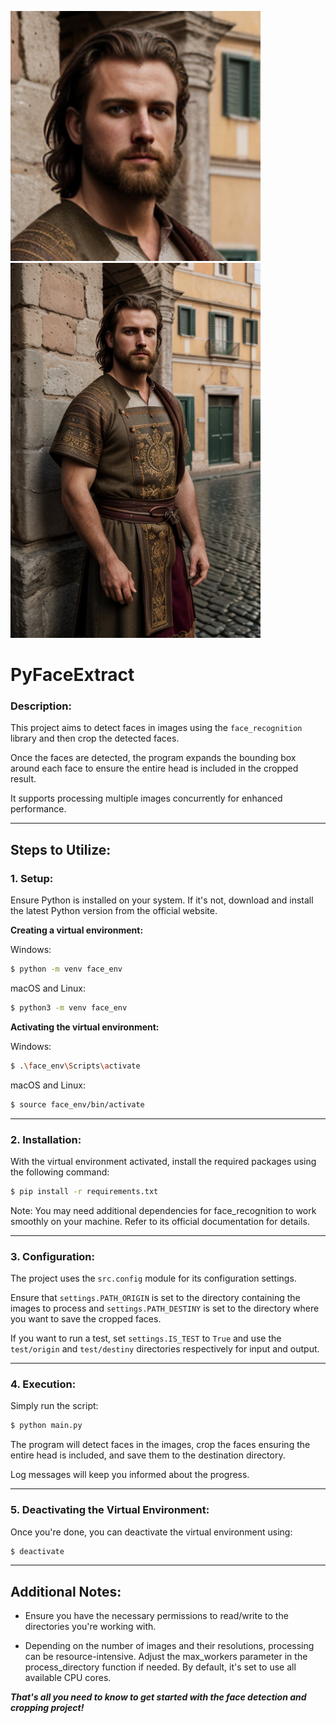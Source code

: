 <p float="left">
  <img src="faceExtract.png" width="400" />
  <img src="original.png" width="400" /> 
</p>

# PyFaceExtract

### Description:

This project aims to detect faces in images using the `face_recognition` library and then crop the detected faces. 

Once the faces are detected, the program expands the bounding box around each face to ensure the entire head is included in the cropped result. 

It supports processing multiple images concurrently for enhanced performance.

---

## Steps to Utilize:

### 1. Setup:

Ensure Python is installed on your system. If it's not, download and install the latest Python version from the official website.

__Creating a virtual environment:__

Windows:
```bash
$ python -m venv face_env
```

macOS and Linux:
```bash
$ python3 -m venv face_env
```

__Activating the virtual environment:__

Windows:

```bash
$ .\face_env\Scripts\activate
```


macOS and Linux:
```bash
$ source face_env/bin/activate
```

---

### 2. Installation:

With the virtual environment activated, install the required packages using the following command:

```bash
$ pip install -r requirements.txt
```

Note: You may need additional dependencies for face_recognition to work smoothly on your machine. Refer to its official documentation for details.

---

### 3. Configuration:

The project uses the `src.config` module for its configuration settings. 

Ensure that `settings.PATH_ORIGIN` is set to the directory containing the images to process and `settings.PATH_DESTINY` is set to the directory where you want to save the cropped faces.

If you want to run a test, set `settings.IS_TEST` to `True` and use the `test/origin` and `test/destiny` directories respectively for input and output.

---

### 4. Execution:

Simply run the script:

```bash
$ python main.py
```

The program will detect faces in the images, crop the faces ensuring the entire head is included, and save them to the destination directory. 

Log messages will keep you informed about the progress.

---

### 5. Deactivating the Virtual Environment:

Once you're done, you can deactivate the virtual environment using:
```bash
$ deactivate
```

---

## Additional Notes:

- Ensure you have the necessary permissions to read/write to the directories you're working with.

- Depending on the number of images and their resolutions, processing can be resource-intensive. Adjust the max_workers parameter in the process_directory function if needed. By default, it's set to use all available CPU cores.

*__That's all you need to know to get started with the face detection and cropping project!__*